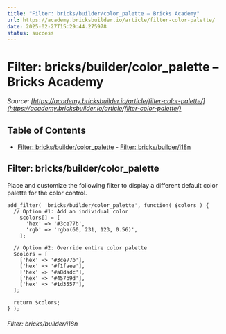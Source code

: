 ```yaml
---
title: "Filter: bricks/builder/color_palette – Bricks Academy"
url: https://academy.bricksbuilder.io/article/filter-color-palette/
date: 2025-02-27T15:29:44.275978
status: success
---
```


# Filter: bricks/builder/color_palette – Bricks Academy

*Source: [https://academy.bricksbuilder.io/article/filter-color-palette/](https://academy.bricksbuilder.io/article/filter-color-palette/)*

## Table of Contents

- [Filter: bricks/builder/color_palette](#filter-bricksbuildercolorpalette)
        - [Filter: bricks/builder/i18n](#filter-bricksbuilderi18n)

## Filter: bricks/builder/color_palette

Place and customize the following filter to display a different default color palette for the color control.

```
add_filter( 'bricks/builder/color_palette', function( $colors ) {
  // Option #1: Add an individual color
    $colors[] = [
      'hex' => '#3ce77b',
      'rgb' => 'rgba(60, 231, 123, 0.56)',
    ];

  // Option #2: Override entire color palette
  $colors = [
    ['hex' => '#3ce77b'],
    ['hex' => '#f1faee'],
    ['hex' => '#a8dadc'],
    ['hex' => '#457b9d'],
    ['hex' => '#1d3557'],
  ];

  return $colors;
} );
```

###### Filter: bricks/builder/i18n

